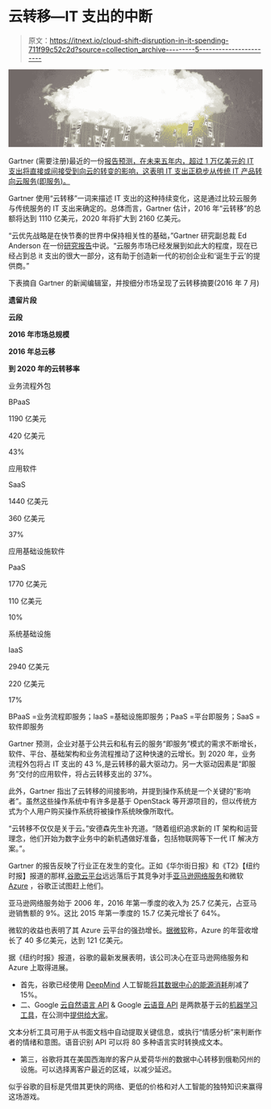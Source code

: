 # 云转移—IT 支出的中断

> 原文：<https://itnext.io/cloud-shift-disruption-in-it-spending-711f99c52c2d?source=collection_archive---------5----------------------->

![](img/155fbf2d67b1788d84d4f469f1eb6136.png)

Gartner (需要注册)最近的一份[报告预测，在未来五年内，超过 1 万亿美元的 IT 支出将直接或间接受到向云的转变的影响，这表明 IT 支出正稳步从传统 IT 产品转向云服务(即服务)。](https://www.gartner.com/login/loginInitAction.do?method=initialize&TARGET=http%253A%252F%252Fwww.gartner.com%252Fdocument%252F3321217)

Gartner 使用“云转移”一词来描述 IT 支出的这种持续变化，这是通过比较云服务与传统服务的 IT 支出来确定的。总体而言，Gartner 估计，2016 年“云转移”的总额将达到 1110 亿美元，2020 年将扩大到 2160 亿美元。

“云优先战略是在快节奏的世界中保持相关性的基础，”Gartner 研究副总裁 Ed Anderson 在一份[研究报告](http://www.gartner.com/newsroom/id/3384720)中说。“云服务市场已经发展到如此大的程度，现在已经占到总 it 支出的很大一部分，这有助于创造新一代的初创企业和‘诞生于云’的提供商。”

下表摘自 Gartner 的新闻编辑室，并按细分市场呈现了云转移摘要(2016 年 7 月)

**遗留片段**

**云段**

**2016 年市场总规模**

**2016 年总云移**

**到 2020 年的云转移率**

业务流程外包

BPaaS

1190 亿美元

420 亿美元

43%

应用软件

SaaS

1440 亿美元

360 亿美元

37%

应用基础设施软件

PaaS

1770 亿美元

110 亿美元

10%

系统基础设施

IaaS

2940 亿美元

220 亿美元

17%

BPaaS =业务流程即服务；IaaS =基础设施即服务；PaaS =平台即服务；SaaS =软件即服务

Gartner 预测，企业对基于公共云和私有云的服务“即服务”模式的需求不断增长，软件、平台、基础架构和业务流程推动了这种快速的云增长。到 2020 年，业务流程外包将占 IT 支出的 43 %,是云转移的最大驱动力。另一大驱动因素是“即服务”交付的应用软件，将占云转移支出的 37%。

此外，Gartner 指出了云转移的间接影响，并提到操作系统是一个关键的“影响者”。虽然这些操作系统中有许多是基于 OpenStack 等开源项目的，但以传统方式为个人用户购买操作系统将被操作系统映像所取代。

“云转移不仅仅是关于云。”安德森先生补充道。“随着组织追求新的 IT 架构和运营理念，他们开始为数字业务中的新机遇做好准备，包括物联网等下一代 IT 解决方案。”。

Gartner 的报告反映了行业正在发生的变化。正如《华尔街日报》和《T2》【纽约时报】报道的那样,[谷歌云平台](https://cloud.google.com/)远远落后于其竞争对手[亚马逊网络服务](https://aws.amazon.com/)和微软 [Azure](https://azure.microsoft.com/en-us/) ，谷歌正试图赶上他们。

亚马逊网络服务始于 2006 年，2016 年第一季度的收入为 25.7 亿美元，占亚马逊销售额的 9%。这比 2015 年第一季度的 15.7 亿美元增长了 64%。

微软的收益也表明了其 Azure 云平台的强劲增长。[据微软](https://www.microsoft.com/en-us/Investor/earnings/FY-2016-Q4/press-release-webcast)称，Azure 的年营收增长了 40 多亿美元，达到 121 亿美元。

据《纽约时报》报道，谷歌的最新发展表明，该公司决心在亚马逊网络服务和 Azure 上取得进展。

*   首先，谷歌已经使用 [DeepMind](https://deepmind.com/) 人工智能[将其数据中心的能源消耗](http://www.bloomberg.com/news/articles/2016-07-19/google-cuts-its-giant-electricity-bill-with-deepmind-powered-ai)削减了 15%。
*   二、Google [云自然语言 API](https://cloud.google.com/natural-language/) & Google [云语音 API](https://cloud.google.com/speech/) 是两款基于云的[机器学习工具](https://cloudplatform.googleblog.com/2016/03/Google-takes-Cloud-Machine-Learning-service-mainstream.html)，在公测中[提供给大家](https://cloudplatform.googleblog.com/2016/07/the-latest-for-Cloud-customers-machine-learning-and-west-coast-expansion.html)。

文本分析工具可用于从书面文档中自动提取关键信息，或执行“情感分析”来判断作者的情绪和意图。语音识别 API 可以将 80 多种语言实时转换成文本。

*   第三，谷歌将其在美国西海岸的客户从爱荷华州的数据中心转移到俄勒冈州的设施。可以选择离客户最近的区域，以减少延迟。

似乎谷歌的目标是凭借其更快的网络、更低的价格和对人工智能的独特知识来赢得这场游戏。